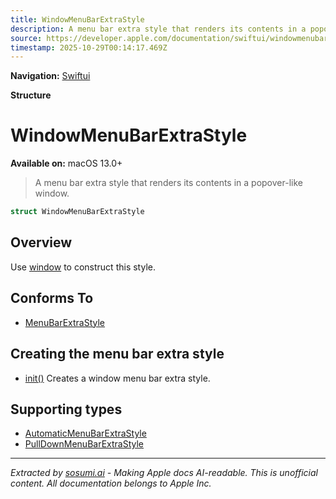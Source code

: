 ```yaml
---
title: WindowMenuBarExtraStyle
description: A menu bar extra style that renders its contents in a popover-like window.
source: https://developer.apple.com/documentation/swiftui/windowmenubarextrastyle
timestamp: 2025-10-29T00:14:17.469Z
---
```


**Navigation:** [Swiftui](/documentation/swiftui)

**Structure**

# WindowMenuBarExtraStyle

**Available on:** macOS 13.0+

> A menu bar extra style that renders its contents in a popover-like window.

```swift
struct WindowMenuBarExtraStyle
```

## Overview

Use [window](/documentation/swiftui/menubarextrastyle/window) to construct this style.

## Conforms To

- [MenuBarExtraStyle](/documentation/swiftui/menubarextrastyle)

## Creating the menu bar extra style

- [init()](/documentation/swiftui/windowmenubarextrastyle/init()) Creates a window menu bar extra style.

## Supporting types

- [AutomaticMenuBarExtraStyle](/documentation/swiftui/automaticmenubarextrastyle)
- [PullDownMenuBarExtraStyle](/documentation/swiftui/pulldownmenubarextrastyle)

---

*Extracted by [sosumi.ai](https://sosumi.ai) - Making Apple docs AI-readable.*
*This is unofficial content. All documentation belongs to Apple Inc.*
